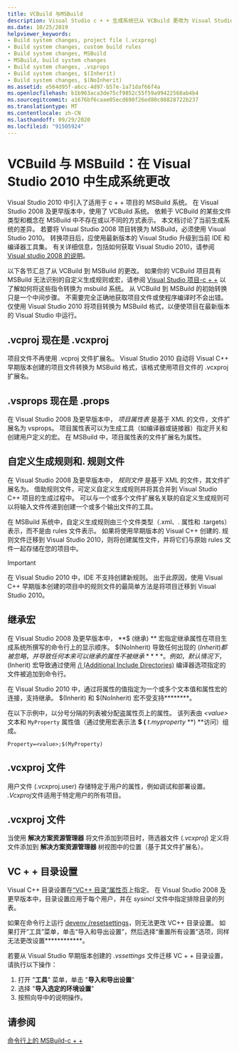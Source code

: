 ```yaml
---
title: VCBuild 与MSBuild
description: Visual Studio c + + 生成系统已从 VCBuild 更改为 Visual Studio 2010 中的 MSBuild。
ms.date: 10/25/2019
helpviewer_keywords:
- Build system changes, project file (.vcxprog)
- Build system changes, custom build rules
- Build system changes, MSBuild
- MSBuild, build system changes
- Build system changes, .vsprops
- Build system changes, $(Inherit)
- Build system changes, $(NoInherit)
ms.assetid: e564d95f-a6cc-4d97-b57e-1a71daf66f4a
ms.openlocfilehash: b1b963aca3de75cf9852c55f59a99422568ab4b4
ms.sourcegitcommit: a1676bf6caae05ecd698f26ed80c08828722b237
ms.translationtype: MT
ms.contentlocale: zh-CN
ms.lasthandoff: 09/29/2020
ms.locfileid: "91505924"
---
```

# <a name="vcbuild-vs-msbuild-build-system-changes-in-visual-studio-2010"></a>VCBuild 与 MSBuild：在 Visual Studio 2010 中生成系统更改

Visual Studio 2010 中引入了适用于 c + + 项目的 MSBuild 系统。 在 Visual Studio 2008 及更早版本中，使用了 VCBuild 系统。 依赖于 VCBuild 的某些文件类型和概念在 MSBuild 中不存在或以不同的方式表示。 本文档讨论了当前生成系统的差异。 若要将 Visual Studio 2008 项目转换为 MSBuild，必须使用 Visual Studio 2010。 转换项目后，应使用最新版本的 Visual Studio 升级到当前 IDE 和编译器工具集。 有关详细信息，包括如何获取 Visual Studio 2010，请参阅 [Visual studio 2008 的说明](use-native-multi-targeting.md#instructions-for-visual-studio-2008)。

以下各节汇总了从 VCBuild 到 MSBuild 的更改。 如果你的 VCBuild 项目具有 MSBuild 无法识别的自定义生成规则或宏，请参阅 [Visual Studio 项目-c + +](../build/creating-and-managing-visual-cpp-projects.md) 以了解如何将这些指令转换为 msbuild 系统。 从 VCBuild 到 MSBuild 的初始转换只是一个中间步骤。 不需要完全正确地获取项目文件或使程序编译时不会出错。 仅使用 Visual Studio 2010 将项目转换为 MSBuild 格式，以便使项目在最新版本的 Visual Studio 中运行。

## <a name="vcproj-is-now-vcxproj"></a>.vcproj 现在是 .vcxproj

项目文件不再使用 .vcproj 文件扩展名。 Visual Studio 2010 自动将 Visual C++ 早期版本创建的项目文件转换为 MSBuild 格式，该格式使用项目文件的 .vcxproj 扩展名。

## <a name="vsprops-is-now-props"></a>.vsprops 现在是 .props

在 Visual Studio 2008 及更早版本中， *项目属性表* 是基于 XML 的文件，文件扩展名为 vsprops。 项目属性表可以为生成工具（如编译器或链接器）指定开关和创建用户定义的宏。 在 MSBuild 中，项目属性表的文件扩展名为属性。

## <a name="custom-build-rules-and-rules-files"></a>自定义生成规则和. 规则文件

在 Visual Studio 2008 及更早版本中， *规则文件* 是基于 XML 的文件，其文件扩展名为。 借助规则文件，可定义自定义生成规则并将其合并到 Visual Studio C++ 项目的生成过程中。 可以与一个或多个文件扩展名关联的自定义生成规则可以将输入文件传递到创建一个或多个输出文件的工具。

在 MSBuild 系统中，自定义生成规则由三个文件类型（.xml、. 属性和 .targets）表示，而不是由 rules 文件表示。 如果将使用早期版本的 Visual C++ 创建的. 规则文件迁移到 Visual Studio 2010，则将创建属性文件，并将它们与原始 rules 文件一起存储在您的项目中。

> [!IMPORTANT]
> 在 Visual Studio 2010 中，IDE 不支持创建新规则。 出于此原因，使用 Visual C++ 早期版本创建的项目中的规则文件的最简单方法是将项目迁移到 Visual Studio 2010。

## <a name="inheritance-macros"></a>继承宏

在 Visual Studio 2008 及更早版本中， **$ (继承) ** 宏指定继承属性在项目生成系统所撰写的命令行上的显示顺序。 $(NoInherit) 导致任何出现的 $(Inherit) 都被忽略，并导致任何本来可以继承的属性不被继承****。 例如，默认情况下，$(Inherit) 宏导致通过使用 [/I (Additional Include Directories)](../build/reference/i-additional-include-directories.md) 编译器选项指定的文件被追加到命令行。

在 Visual Studio 2010 中，通过将属性的值指定为一个或多个文本值和属性宏的连接，支持继承。 $(Inherit) 和 $(NoInherit) 宏不受支持********。

在以下示例中，以分号分隔的列表被分配盗属性页上的属性。 该列表由 *\<value>* 文本和 `MyProperty` 属性值（通过使用宏表示法 **$ (** <em>t.myproperty</em> **) **访问）组成。

```
Property=<value>;$(MyProperty)
```

## <a name="vcxprojuser-files"></a>.vcxproj 文件

用户文件 (.vcxproj.user) 存储特定于用户的属性，例如调试和部署设置。 *.Vcxproj*文件适用于特定用户的所有项目。

## <a name="vcxprojfilters-file"></a>.vcxproj 文件

当使用 **解决方案资源管理器** 将文件添加到项目时，筛选器文件 (*.vcxproj*) 定义将文件添加到 **解决方案资源管理器** 树视图中的位置（基于其文件扩展名）。

## <a name="vc-directories-settings"></a>VC + + 目录设置

Visual C++ 目录设置在[“VC++ 目录”属性页](../build/reference/vcpp-directories-property-page.md)上指定。 在 Visual Studio 2008 及更早版本中，目录设置应用于每个用户，并在 *sysincl* 文件中指定排除目录的列表。

如果在命令行上运行 [devenv /resetsettings](/visualstudio/ide/reference/resetsettings-devenv-exe)，则无法更改 VC++ 目录设置。 如果打开“工具”菜单，单击“导入和导出设置”，然后选择“重置所有设置”选项，同样无法更改设置************。

若要从 Visual Studio 早期版本创建的 *.vssettings* 文件迁移 VC + + 目录设置，请执行以下操作：

1. 打开 "**工具**" 菜单，单击 "**导入和导出设置**"
2. 选择 "**导入选定的环境设置**"
3. 按照向导中的说明操作。

## <a name="see-also"></a>请参阅

[命令行上的 MSBuild-c + +](../build/msbuild-visual-cpp.md)
